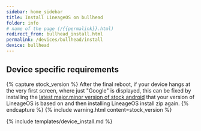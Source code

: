 ```yaml
---
sidebar: home_sidebar
title: Install LineageOS on bullhead
folder: info
# name of the page (/{{permalink}}.html)
redirect_from: bullhead_install.html
permalink: /devices/bullhead/install
device: bullhead
---
```

## Device specific requirements

{% capture stock_version %}
After the final reboot, if your device hangs at the very first screen,
where just "Google" is displayed, this can be fixed by installing the
[latest major.minor version of stock
android](https://developers.google.com/android/images) that your version
of LineageOS is based on and then installing LineageOS install zip again.
{% endcapture %}
{% include warning.html content=stock_version %}

{% include templates/device_install.md %}
